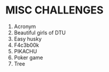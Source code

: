 # MISC CHALLENGES

1. Acronym
2. Beautiful girls of DTU
3. Easy husky
4. F4c3b00k
5. PIKACHU
6. Poker game
7. Tree
